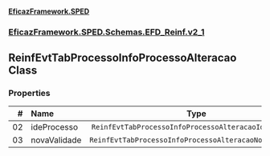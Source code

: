 #### [EficazFramework.SPED](EficazFrameworkSPED.md 'EficazFramework SPED')
### [EficazFramework.SPED.Schemas.EFD_Reinf.v2_1](EficazFramework.SPED.Schemas.EFD_Reinf.v2_1.md 'EficazFramework.SPED.Schemas.EFD_Reinf.v2_1')

## ReinfEvtTabProcessoInfoProcessoAlteracao Class
### Properties

| # | Name | Type | |
| ---: | :--- | :---: | :--- |
| 02 | ideProcesso | `ReinfEvtTabProcessoInfoProcessoAlteracaoIdeProcesso` |  |
| 03 | novaValidade | `ReinfEvtTabProcessoInfoProcessoAlteracaoNovaValidade` |  |
